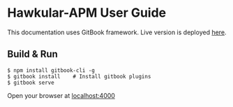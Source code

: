 # Hawkular-APM User Guide

This documentation uses GitBook framework. Live version is deployed 
[here](https://hawkular.gitbooks.io/hawkular-apm-user-guide/content/index.html).

## Build & Run
```shell
$ npm install gitbook-cli -g
$ gitbook install    # Install gitbook plugins
$ gitbook serve
```

Open your browser at [localhost:4000](http://localhost:4000/)
